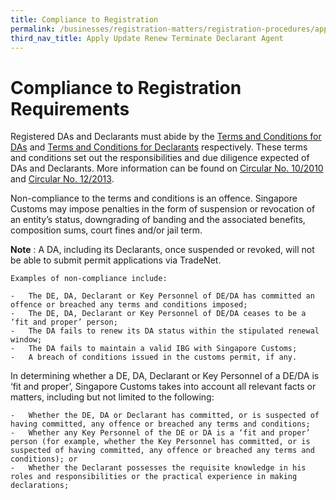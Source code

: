 ```yaml
---
title: Compliance to Registration
permalink: /businesses/registration-matters/registration-procedures/apply-update-renew-terminate-declaring-agent-account-and-declarant/Compliance-to-registration
third_nav_title: Apply Update Renew Terminate Declarant Agent
---
```



# Compliance to Registration Requirements

   Registered DAs and Declarants must abide by the [Terms and Conditions for DAs](https://www.customs.gov.sg/-/media/cus/files/business/registering-to-trade/reg-procedures/reg-as-da/tcsdafinal.pdf?la=en&hash=C05EA3A10ABE378E15425D5ADFD2324C34E016F2) and [Terms and Conditions for Declarants](https://www.customs.gov.sg/-/media/cus/files/business/registering-to-trade/reg-procedures/reg-as-da/tcsdeclarantfinalwithoutacknowledgement-(1).pdf?la=en&hash=8E344E1C90006A361E312986D78EF63162B83606) respectively. These terms and conditions set out the responsibilities and due diligence expected of DAs and Declarants. More information can be found on [Circular No. 10/2010](https://www.customs.gov.sg/-/media/cus/files/business/registering-to-trade/reg-procedures/reg-as-da/circulartoda102010.pdf?la=en&hash=ABE1914A13483AB63943D8E45C2F305D4ECAA70D) and [Circular No. 12/2013](https://www.customs.gov.sg/-/media/cus/files/business/registering-to-trade/reg-procedures/reg-as-da/customscircular12_2014.pdf?la=en&hash=E741A6AC04281BD6BF5C6268EDDD0E6B0E8A88D2).
    
   Non-compliance to the terms and conditions is an offence. Singapore Customs may impose penalties in the form of suspension or revocation of an entity’s status, downgrading of banding and the associated benefits, composition sums, court fines and/or jail term.
    
 **Note** : A DA, including its Declarants, once suspended or revoked, will not be able to submit permit applications via TradeNet.
    
    Examples of non-compliance include:
    
    -   The DE, DA, Declarant or Key Personnel of DE/DA has committed an offence or breached any terms and conditions imposed;
    -   The DE, DA, Declarant or Key Personnel of DE/DA ceases to be a ‘fit and proper’ person;
    -   The DA fails to renew its DA status within the stipulated renewal window;
    -   The DA fails to maintain a valid IBG with Singapore Customs;
    -   A breach of conditions issued in the customs permit, if any.
    
   In determining whether a DE, DA, Declarant or Key Personnel of a DE/DA is ‘fit and proper’, Singapore Customs takes into account all relevant facts or matters, including but not limited to the following:
    
    -   Whether the DE, DA or Declarant has committed, or is suspected of having committed, any offence or breached any terms and conditions;
    -   Whether any Key Personnel of the DE or DA is a ‘fit and proper’ person (for example, whether the Key Personnel has committed, or is suspected of having committed, any offence or breached any terms and conditions); or
    -   Whether the Declarant possesses the requisite knowledge in his roles and responsibilities or the practical experience in making declarations;

